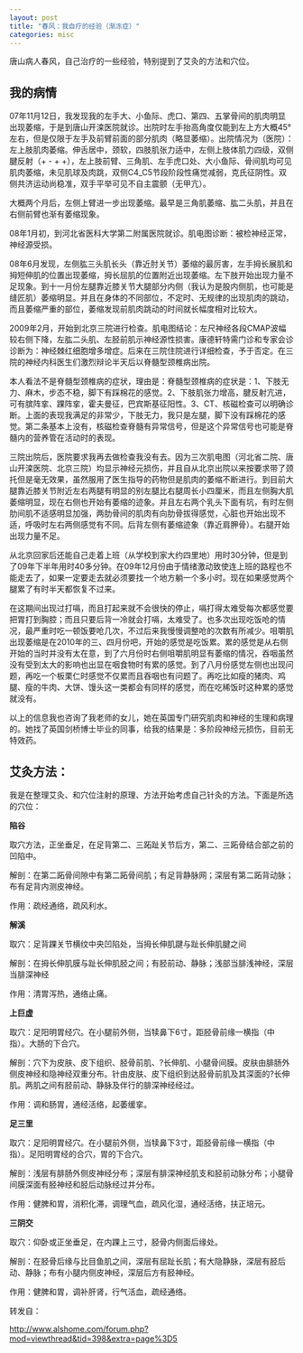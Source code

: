 ```yaml
---
layout: post
title: "春风：我自疗的经验（渐冻症）"
categories: misc
---
```

唐山病人春风，自己治疗的一些经验，特别提到了艾灸的方法和穴位。


## 我的病情


07年11月12日，我发现我的左手大、小鱼际、虎口、第四、五掌骨间的肌肉明显出现萎缩，于是到唐山开滦医院就诊。出院时左手抬高角度仅能到左上方大概45°左右，但是仅限于左手及前臂前面的部分肌肉（略显萎缩）。出院情况为（医院）：左上肢肌肉萎缩。伸舌居中，颈软，四肢肌张力适中，左侧上肢体肌力四级，双侧腱反射（+ - + +），左上肢前臂、三角肌、左手虎口处、大小鱼际、骨间肌均可见肌肉萎缩，未见肌球及肉跳，双侧C4_C5节段阶段性痛觉减弱，克氏征阴性。双侧共济运动尚稳准，双手平举可见不自主震颤（无甲亢）。

大概两个月后，左侧上臂进一步出现萎缩。最早是三角肌萎缩、肱二头肌，并且在右侧前臂也渐有萎缩现象。

08年1月初，到河北省医科大学第二附属医院就诊。肌电图诊断：被检神经正常，神经源受损。

08年6月发现，左侧肱三头肌长头（靠近肘关节）萎缩的最厉害，左手拇长展肌和拇短伸肌的位置出现萎缩，拇长屈肌的位置附近出现萎缩。左下肢开始出现力量不足现象。到十一月份左腿靠近膝关节大腿部分内侧（我认为是股内侧肌，也可能是缝匠肌）萎缩明显。并且在身体的不同部位，不定时、无规律的出现肌肉的跳动，而且萎缩严重的部位，萎缩发现前肌肉跳动的时间就长幅度相对比较大。

2009年2月，开始到北京三院进行检查。肌电图结论：左尺神经各段CMAP波幅较右侧下降，左肱二头肌、左胫前肌示神经源性损害。康德轩特需门诊和专家会诊诊断为：神经棘红细胞增多增症。后来在三院住院进行详细检查，予于否定。在三院的神经内科医生们激烈辩论半天后以脊髓型颈椎病出院。

本人看法不是脊髓型颈椎病的症状，理由是：脊髓型颈椎病的症状是：1、下肢无力、麻木，步态不稳，脚下有踩棉花的感觉。2、下肢肌张力增高，腱反射亢进，可有膑阵挛、踝阵挛，霍夫曼征，巴宾斯基征阳性。3、CT、核磁检查可以明确诊断。上面的表现我满足的非常少，下肢无力，我只是左腿，脚下没有踩棉花的感觉。第二条基本上没有，核磁检查脊髓有异常信号，但是这个异常信号也可能是脊髓内的营养管在活动时的表现。

三院出院后，医院要求我再去做检查我没有去。因为三次肌电图（河北省二院、唐山开滦医院、北京三院）均显示神经元损伤，并且自从北京出院以来按要求带了颈托但是毫无效果，虽然服用了医生指导的药物但是肌肉的萎缩不断进行。到目前大腿靠近膝关节附近左右两腿有明显的别左腿比右腿周长小四厘米，而且左侧胸大肌萎缩明显，现在右侧也开始有萎缩的迹象。并且左右两个乳头下面有坑，有时左侧肋间肌不适感明显加强，两肋骨间的肌肉有向肋骨拔得感觉，心脏也开始出现不适，呼吸时左右两侧感觉有不同。后背左侧有萎缩迹象（靠近肩胛骨）。右腿开始出现力量不足。

从北京回家后还能自己走着上班（从学校到家大约四里地）用时30分钟，但是到了09年下半年用时40多分钟。在09年12月份由于情绪激动致使连上班的路程也不能走去了，如果一定要走去就必须要找一个地方躺一个多小时。现在如果感觉两个腿累了有时半天都恢复不过来。

在这期间出现过打嗝，而且打起来就不会很快的停止，嗝打得太难受每次都感觉要把胃打到胸腔；而且只要后背一冷就会打嗝，太难受了。也多次出现吃饭呛的情况，最严重时吃一顿饭要呛几次，不过后来我慢慢调整呛的次数有所减少。咀嚼肌出现萎缩是在2010年的三、四月份吧，开始的感觉是吃饭累。累的感觉是从右侧开始的当时并没有太在意，到了六月份时右侧咀嚼肌明显有萎缩的情况，吞咽虽然没有受到太大的影响也出显在咽食物时有累的感觉。到了八月份感觉左侧也出现问题，再吃一个板栗仁时感觉不仅累而且吞咽也有问题了。再吃比如瘦的猪肉、鸡腿、瘦的牛肉、大饼、馒头这一类都会有同样的感觉，而在吃稀饭时这种累的感觉就没有。

以上的信息我也咨询了我老师的女儿，她在英国专门研究肌肉和神经的生理和病理的。她找了英国剑桥博士毕业的同事，给我的结果是：多阶段神经元损伤，目前无特效药。



## 艾灸方法：

我是在整理艾灸、和穴位注射的原理、方法开始考虑自己针灸的方法。下面是所选的穴位：

**陷谷**

取穴方法，正坐垂足，在足背第二、三跖趾关节后方，第二、三跖骨结合部之前的凹陷中。

解剖：在第二跖骨间隙中有第二跖骨间肌；有足背静脉网；深层有第二跖背动脉；布有足背内测皮神经。

作用：疏经通络，疏风利水。

**解溪**

取穴：足背踝关节横纹中央凹陷处，当拇长伸肌踺与趾长伸肌腱之间

解剖：在拇长伸肌膜与趾长伸肌胫之间；有胫前动、静脉；浅部当腓浅神经，深层当腓深神经

作用：清胃泻热，通络止痛。

**上巨虚**

取穴：足阳明胃经穴。在小腿前外侧，当犊鼻下6寸，距胫骨前缘一横指（中指）。大肠的下合穴。

解剖：穴下为皮肤、皮下组织、胫骨前肌、?长伸肌、小腿骨间膜。皮肤由腓肠外侧皮神经和隐神经双重分布。针由皮肤、皮下组织到达胫骨前肌及其深面的?长伸肌。两肌之间有胫前动、静脉及伴行的腓深神经经过。

作用：调和肠胃，通经活络，起萎缓挛。

**足三里**

取穴：足阳明胃经穴。在小腿前外侧，当犊鼻下3寸，距胫骨前缘一横指（中指）。足阳明胃经的合穴，胃的下合穴。

解剖：浅层有腓肠外侧皮神经分布；深层有腓深神经肌支和胫前动脉分布；小腿骨间膜深面有胫神经和胫后动脉经过并分布。

作用：健脾和胃，消积化滞，调理气血，疏风化湿，通经活络，扶正培元。

**三阴交**

取穴：仰卧或正坐垂足，在内踝上三寸，胫骨内侧面后缘处。

解剖：在胫骨后缘与比目鱼肌之间，深层有屈趾长肌；有大隐静脉，深层有胫后动、静脉；布有小腿内侧皮神经，深层后方有胫神经。

作用：健脾和胃，调补肝肾，行气活血，疏经通络。


转发自：

http://www.alshome.com/forum.php?mod=viewthread&tid=398&extra=page%3D5
